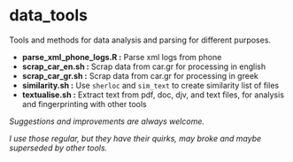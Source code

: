 
# data_tools

Tools and methods for data analysis and parsing  for different purposes.



- **parse_xml_phone_logs.R :**   Parse xml logs from phone
- **scrap_car_en.sh        :**   Scrap data from car.gr for processing in english
- **scrap_car_gr.sh        :**   Scrap data from car.gr for processing in greek
- **similarity.sh          :**   Use `sherloc` and `sim_text` to create similarity list of files
- **textualise.sh          :**   Extract text from pdf, doc, djv, and text files, for analysis and fingerprinting with other tools




*Suggestions and improvements are always welcome.*

*I use those regular, but they have their quirks, may broke and maybe superseded by other tools.*
